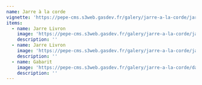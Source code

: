 ```yaml
---
name: Jarre à la corde
vignette: 'https://pepe-cms.s3web.gasdev.fr/galery/jarre-a-la-corde/jarre_a_la_corde_8223f65436.webp'
items:
  - name: Jarre Livron
    image: 'https://pepe-cms.s3web.gasdev.fr/galery/jarre-a-la-corde/jarre_pommiers_7f9890315f.webp'
    description: ''
  - name: Jarre Livron
    image: 'https://pepe-cms.s3web.gasdev.fr/galery/jarre-a-la-corde/jarre_a_la_corde_8223f65436.webp'
    description: ''
  - name: Gabarit
    image: 'https://pepe-cms.s3web.gasdev.fr/galery/jarre-a-la-corde/dans_la_jarre_412187b98a.webp'
    description: ''
---
```


